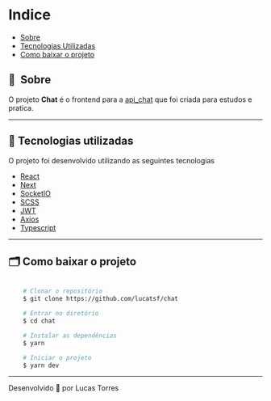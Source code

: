 
# Indice

- [Sobre](#-sobre)
- [Tecnologias Utilizadas](#-tecnologias-utilizadas)
- [Como baixar o projeto](#-como-baixar-o-projeto)

## 🔖&nbsp; Sobre

O projeto **Chat** é o frontend para a [api_chat](https://github.com/lucatsf/api_chat) que foi criada para estudos e pratica.

---

## 🚀 Tecnologias utilizadas

O projeto foi desenvolvido utilizando as seguintes tecnologias

- [React](https://reactjs.org/)
- [Next](https://nextjs.org/)
- [SocketIO](https://socket.io/)
- [SCSS](https://sass-lang.com/)
- [JWT](https://jwt.io/)
- [Axios](https://axios-http.com/docs/intro)
- [Typescript](https://www.typescriptlang.org/)

---

## 🗂 Como baixar o projeto

```bash

    # Clonar o repositório
    $ git clone https://github.com/lucatsf/chat

    # Entrar no diretório
    $ cd chat

    # Instalar as dependências
    $ yarn

    # Iniciar o projeto
    $ yarn dev
```

---

Desenvolvido 💜 por Lucas Torres
